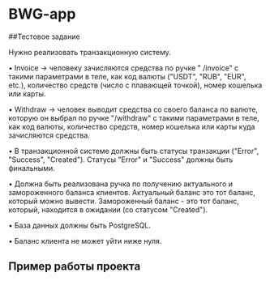 # BWG-app
##Тестовое задание

Нужно реализовать транзакционную систему.

• Invoice -> человеку зачисляются средства по ручке " /invoice" с такими параметрами в теле, как код валюты ("USDT", "RUB", "EUR", etc.), количество средств (число с плавающей точкой), номер кошелька или карты.

• Withdraw -> человек выводит средства со своего баланса по валюте, которую он выбрал по ручке "/withdraw" с такими параметрами в теле, как код валюты, количество средств, номер кошелька или карты куда зачисляются средства.

• В транзакционной системе должны быть статусы транзакции ("Error",
"Success", "Created"). Статусы "Error" и "Success" должны быть финальными.

• Должна быть реализована ручка по получению актуального и замороженного баланса клиентов. Актуальный баланс это тот баланс, который можно вывести. Замороженный баланс - это тот баланс, который, находится в ожидании (со статусом "Created").

• База данных должны быть PostgreSQL.

• Баланс клиента не может уйти ниже нуля.

## Пример работы проекта
